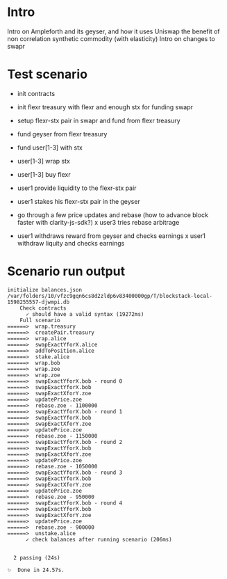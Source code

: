 # Intro
Intro on Ampleforth and its geyser, and how it uses Uniswap
the benefit of non correlation
synthetic commodity (with elasticity)
Intro on changes to swapr

# Test scenario
- init contracts
- init flexr treasury with flexr and enough stx for funding swapr
- setup flexr-stx pair in swapr and fund from flexr treasury
- fund geyser from flexr treasury

- fund user[1-3] with stx
- user[1-3] wrap stx
- user[1-3] buy flexr
- user1 provide liquidity to the flexr-stx pair
- user1 stakes his flexr-stx pair in the geyser

- go through a few price updates and rebase (how to advance block faster with clarity-js-sdk?)
x user3 tries rebase arbitrage

- user1 withdraws reward from geyser and checks earnings
x user1 withdraw liquity and checks earnings 

# Scenario run output
```
initialize balances.json /var/folders/10/vfzc9gqn6cs8d2zldp6v83400000gp/T/blockstack-local-1598255557-djwmpi.db
    Check contracts
      ✓ should have a valid syntax (19272ms)
    Full scenario
======>  wrap.treasury
======>  createPair.treasury
======>  wrap.alice
======>  swapExactYforX.alice
======>  addToPosition.alice
======>  stake.alice
======>  wrap.bob
======>  wrap.zoe
======>  wrap.zoe
======>  swapExactYforX.bob - round 0
======>  swapExactYforX.bob
======>  swapExactXforY.zoe
======>  updatePrice.zoe
======>  rebase.zoe - 1100000
======>  swapExactYforX.bob - round 1
======>  swapExactYforX.bob
======>  swapExactXforY.zoe
======>  updatePrice.zoe
======>  rebase.zoe - 1150000
======>  swapExactYforX.bob - round 2
======>  swapExactYforX.bob
======>  swapExactXforY.zoe
======>  updatePrice.zoe
======>  rebase.zoe - 1050000
======>  swapExactYforX.bob - round 3
======>  swapExactYforX.bob
======>  swapExactXforY.zoe
======>  updatePrice.zoe
======>  rebase.zoe - 950000
======>  swapExactYforX.bob - round 4
======>  swapExactYforX.bob
======>  swapExactXforY.zoe
======>  updatePrice.zoe
======>  rebase.zoe - 900000
======>  unstake.alice
      ✓ check balances after running scenario (206ms)


  2 passing (24s)

✨  Done in 24.57s.
```

